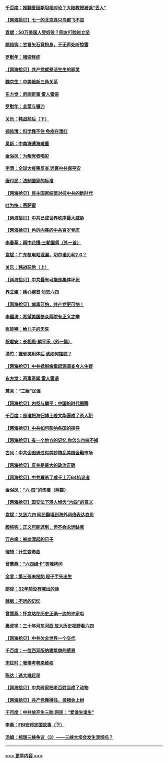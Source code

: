 #### [千百度：推翻爱因斯坦相对论？大陆教授被讽“丢人”](../pages/nsc993/n13043908.md?t=06241551) 
#### [【网海拾贝】七一的北京连只鸟都飞不进](../pages/nsc993/n13041377.md?t=06241551) 
#### [袁斌：50万美国人受奴役？网友打脸赵立坚](../pages/nsc993/n13041330.md?t=06241551) 
#### [颜纯钩：甘冒矢石竟粉身，于无声处听惊雷](../pages/nsc993/n13041140.md?t=06241551) 
#### [罗慰年：猪崇拜症](../pages/nsc993/n13041071.md?t=06241551) 
#### [【网海拾贝】共产党就是活生生的邪灵](../pages/nsc993/n13036627.md?t=06241551) 
#### [魏京生：中美俄新三角关系](../pages/nsc993/n13035986.md?t=06241551) 
#### [东方觉：奇闻奇事 雷人雷语](../pages/nsc993/n13035878.md?t=06241551) 
#### [罗慰年：韭菜与镰刀](../pages/nsc993/n13034374.md?t=06241551) 
#### [关乐：韩战前后（下）](../pages/nsc993/n13034113.md?t=06241551) 
#### [郑纯清：科学靠不住 免疫在漂红](../pages/nsc993/n13034093.md?t=06241551) 
#### [吴新：中南海遭海难重](../pages/nsc993/n13034084.md?t=06241551) 
#### [金浴凤：为叛党者喝彩](../pages/nsc993/n13034058.md?t=06241551) 
#### [李清：全球大疫需反省 远离中共保平安](../pages/nsc993/n13033784.md?t=06241551) 
#### [唐付民：法制国家的标准](../pages/nsc993/n13032944.md?t=06241551) 
#### [【网海拾贝】民主国家结盟对抗中共的新时代](../pages/nsc993/n13031717.md?t=06241551) 
#### [吐为快：菩萨蛮](../pages/nsc993/n13030033.md?t=06241551) 
#### [【网海拾贝】中共已成世界秩序最大威胁](../pages/nsc993/n13028138.md?t=06241551) 
#### [【网海拾贝】色厉内荏的中共百岁党庆](../pages/nsc993/n13025582.md?t=06241551) 
#### [李春草：雨中花慢‧三朝国师（外一首）](../pages/nsc993/n13025567.md?t=06241551) 
#### [袁斌：广东核电站泄漏，切尔诺贝利2.0？](../pages/nsc993/n13025475.md?t=06241551) 
#### [关乐：韩战前后（上）](../pages/nsc993/n13025387.md?t=06241551) 
#### [【网海拾贝】中共最有可能是集体坏死](../pages/nsc993/n13023101.md?t=06241551) 
#### [界立建：痛心疾首 勿忘六四](../pages/nsc993/n13022339.md?t=06241551) 
#### [【网海拾贝】病毒可怕，共产党更可怕！](../pages/nsc993/n13020728.md?t=06241551) 
#### [李国涛：希望美国参众两院有正义之举](../pages/nsc993/n13020674.md?t=06241551) 
#### [张彼特：给儿子的忠告](../pages/nsc993/n13018934.md?t=06241551) 
#### [祝君安：长相思‧躺平乐（外一篇）](../pages/nsc993/n13018923.md?t=06241551) 
#### [清竹：被邪灵附体后 该如何摆脱？](../pages/nsc993/n13018877.md?t=06241551) 
#### [【网海拾贝】中共抵制病毒起源调查令人生疑](../pages/nsc993/n13017785.md?t=06241551) 
#### [东方觉：奇事奇闻 雷人雷语](../pages/nsc993/n13017577.md?t=06241551) 
#### [慧真：“三胎”民谣](../pages/nsc993/n13017394.md?t=06241551) 
#### [【网海拾贝】内卷与躺平：中国的时代图腾](../pages/nsc993/n13016128.md?t=06241551) 
#### [千百度：是谁把海归博士姜文华逼成了杀人犯](../pages/nsc993/n13015218.md?t=06241551) 
#### [【网海拾贝】中共如何影响各国的报导](../pages/nsc993/n13012599.md?t=06241551) 
#### [【网海拾贝】有一个地方的记忆 你怎么也抹不掉](../pages/nsc993/n13009802.md?t=06241551) 
#### [古风：中共企图通过假美钞搞乱美国金融市场](../pages/nsc993/n13009626.md?t=06241551) 
#### [【网海拾贝】反共是最大的政治正确](../pages/nsc993/n13007051.md?t=06241551) 
#### [【网海拾贝】中共屠杀了成千上万64抗议者](../pages/nsc993/n13002713.md?t=06241551) 
#### [金浴凤：“六·四”的伤痕（两篇）](../pages/nsc993/n13001719.md?t=06241551) 
#### [【网海拾贝】国安法下港人悼念“六四”的意义](../pages/nsc993/n13001039.md?t=06241551) 
#### [袁斌：又到六四 网民翻墙到海外网络表达哀思](../pages/nsc993/n13000995.md?t=06241551) 
#### [颜纯钩：正义可能迟到，但不会永远缺席](../pages/nsc993/n13000920.md?t=06241551) 
#### [万古缘：被血漂起的日子](../pages/nsc993/n13000914.md?t=06241551) 
#### [理悟：计生变奏曲](../pages/nsc993/n13000414.md?t=06241551) 
#### [曾慧燕：“六四绿卡”灵魂拷问](../pages/nsc993/n13000277.md?t=06241551) 
#### [金言：第三孩未投胎 段子手先出生](../pages/nsc993/n13000215.md?t=06241551) 
#### [邵俊：32年前没有喊出的话](../pages/nsc993/n13000181.md?t=06241551) 
#### [戟枫：不远的记忆](../pages/nsc993/n13000121.md?t=06241551) 
#### [曾慧燕：怀念站在历史正确一边的许家屯](../pages/nsc993/n13000073.md?t=06241551) 
#### [惠虎宇：三十年河东河西 放大历史视野看六四](../pages/nsc993/n13000018.md?t=06241551) 
#### [【网海拾贝】中共欠全世界一个交代](../pages/nsc993/n12998706.md?t=06241551) 
#### [千百度：一位西双版纳建筑商的感恩](../pages/nsc993/n12998487.md?t=06241551) 
#### [宋征时：我带考卷来维权](../pages/nsc993/n12994088.md?t=06241551) 
#### [陈达：逃大难赶早](../pages/nsc993/n12993569.md?t=06241551) 
#### [【网海拾贝】中共砖家把老百姓当成了动物](../pages/nsc993/n12993483.md?t=06241551) 
#### [【网海拾贝】共产党靠得住，母猪会上树](../pages/nsc993/n12990730.md?t=06241551) 
#### [千百度：中共放开生三胎 网民：“爱谁生谁生”](../pages/nsc993/n12990644.md?t=06241551) 
#### [李勇：FBI安邦定国故事（下）](../pages/nsc993/n12987854.md?t=06241551) 
#### [汤姆：梳理三峡争议（3）——三峡大坝会发生溃坝吗？](../pages/nsc993/n12989806.md?t=06241551) 

----
#### [ >>> 更早内容 <<< ](../indexes/nsc993-earlier.md)
